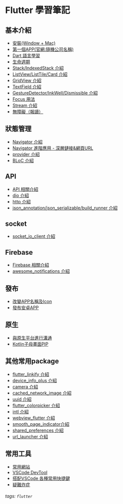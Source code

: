 Flutter 學習筆記
===
基本介紹
---
- [安裝(Window + Mac)](https://hackmd.io/@BzWzq-x9Rb2G4WG03gcyKg/SyJrIs1U9)
- [第一個APP(官網:隨機公司名稱)](https://hackmd.io/@BzWzq-x9Rb2G4WG03gcyKg/HyVrxb-U5)
- [Dart 語言學習](https://hackmd.io/@BzWzq-x9Rb2G4WG03gcyKg/Vi4Y8eogTrWZeaVbDfd3jw)
- [生命週期](https://hackmd.io/@BzWzq-x9Rb2G4WG03gcyKg/Zw3UCLqiSM2SrbA3HrGl7Q?edit)
- [Stack/IndexedStack 介紹](https://hackmd.io/@BzWzq-x9Rb2G4WG03gcyKg/BynoyLlc9)
- [ListView/ListTile/Card 介紹](https://hackmd.io/@BzWzq-x9Rb2G4WG03gcyKg/SJ81DP6K5)
- [GridView 介紹](https://hackmd.io/@BzWzq-x9Rb2G4WG03gcyKg/B1pjy06Yq)
- [TextField 介紹](https://hackmd.io/@BzWzq-x9Rb2G4WG03gcyKg/B16sEH1qq)
- [GestureDetector/InkWell/Dismissible 介紹](https://hackmd.io/@BzWzq-x9Rb2G4WG03gcyKg/ByGYgSe95)
- [Focus 用法](https://hackmd.io/@BzWzq-x9Rb2G4WG03gcyKg/BycywJu95)
- [Stream 介紹](https://hackmd.io/@BzWzq-x9Rb2G4WG03gcyKg/r1xjr4Wsq)
- [無障礙（報讀）](https://hackmd.io/@BzWzq-x9Rb2G4WG03gcyKg/B1dEkYRWs)

狀態管理
---
- [Navigator 介紹](https://hackmd.io/@BzWzq-x9Rb2G4WG03gcyKg/rk1ci8lc5)
- [Navigator 進階應用 - 深層鏈接&網頁URL](https://hackmd.io/@BzWzq-x9Rb2G4WG03gcyKg/SykVvCz95)
- [provider 介紹](https://hackmd.io/@BzWzq-x9Rb2G4WG03gcyKg/r1KxK-yq5)
- [BLoC 介紹](https://hackmd.io/@BzWzq-x9Rb2G4WG03gcyKg/H1xyJ8bs9)

API
---
- [API 相關介紹](https://hackmd.io/@BzWzq-x9Rb2G4WG03gcyKg/BJ4FiYt9c)
- [dio 介紹](https://hackmd.io/@BzWzq-x9Rb2G4WG03gcyKg/B1yTtF0ui)
- [http 介紹](https://hackmd.io/@BzWzq-x9Rb2G4WG03gcyKg/SJSr27_9q)
- [json_annotation/json_serializable/build_runner 介紹](https://hackmd.io/@BzWzq-x9Rb2G4WG03gcyKg/ByPIRXd95)

socket
---
- [socket_io_client 介紹](https://hackmd.io/@BzWzq-x9Rb2G4WG03gcyKg/B1sjvq9-j)

Firebase
---
- [Firebase 相關介紹](https://hackmd.io/XjNkMUaFQwq0hn9067OQ6g?view)
- [awesome_notifications 介紹](https://hackmd.io/@BzWzq-x9Rb2G4WG03gcyKg/ryqVjAsj5)

發布
---
- [改變APP名稱及Icon](https://hackmd.io/@BzWzq-x9Rb2G4WG03gcyKg/B1vXhZ62c)
- [發布安卓APP](https://hackmd.io/@BzWzq-x9Rb2G4WG03gcyKg/rkLud_659)

原生
---
- [與原生平台進行溝通](https://hackmd.io/@BzWzq-x9Rb2G4WG03gcyKg/HyIK4E6oq)
- [Kotlin子母畫面PIP](https://hackmd.io/@BzWzq-x9Rb2G4WG03gcyKg/By3Maq0iq)

其他常用package
---
- [flutter_linkify 介紹](https://hackmd.io/@BzWzq-x9Rb2G4WG03gcyKg/r1c9W0Ivs)
- [device_info_plus 介紹](https://hackmd.io/@BzWzq-x9Rb2G4WG03gcyKg/HydPi0Iwo)
- [camera 介紹](https://hackmd.io/@BzWzq-x9Rb2G4WG03gcyKg/Hy927AUvi)
- [cached_network_image 介紹](https://hackmd.io/@BzWzq-x9Rb2G4WG03gcyKg/Syi3MyD5c)
- [uuid 介紹](https://hackmd.io/@BzWzq-x9Rb2G4WG03gcyKg/rkhAsNy9q)
- [flutter_colorpicker 介紹](https://hackmd.io/@BzWzq-x9Rb2G4WG03gcyKg/BJvZ4eX9o)
- [intl 介紹](https://hackmd.io/@BzWzq-x9Rb2G4WG03gcyKg/H1zpVgQ9i)
- [webview_flutter 介紹](https://hackmd.io/@BzWzq-x9Rb2G4WG03gcyKg/r1T3Mve95)
- [smooth_page_indicator介紹](https://hackmd.io/@BzWzq-x9Rb2G4WG03gcyKg/r12pGxQqj)
- [shared_preferences 介紹](https://hackmd.io/@BzWzq-x9Rb2G4WG03gcyKg/HyNo81Q95)
- [url_launcher 介紹](https://hackmd.io/@BzWzq-x9Rb2G4WG03gcyKg/SJsKSem9j)

常用工具
---
- [常用網站](/@BzWzq-x9Rb2G4WG03gcyKg/dRMWRK_bQYKhmbWhQ2Awjw)
- [VSCode DevTool](/@BzWzq-x9Rb2G4WG03gcyKg/-jdN0ER3TPSVOjOMXMAf1A)
- [搭配VSCode 各種常用快捷鍵](/@BzWzq-x9Rb2G4WG03gcyKg/T3ubq519T6-8Pk-N6xLHsA)
- [疑難炸症](/@BzWzq-x9Rb2G4WG03gcyKg/GlAjkj0WSc2jFHFL13nWMw)


###### tags: `flutter`